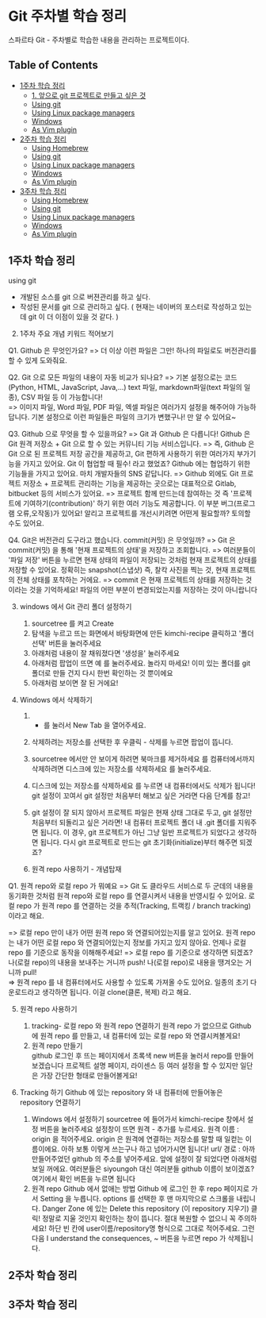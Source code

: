 # Git 주차별 학습 정리

스파르타 Git - 주차별로 학습한 내용을 관리하는 프로젝트이다. 

Table of Contents
-----------------

<!-- vim-markdown-toc GFM -->

* [1주차 학습 정리](#1주차-학습-정리)
  * [1. 앞으로 git 프로젝트로 만들고 싶은 것](#1.-앞으로-git-프로젝트로-만들고-싶은-것)
  * [Using git](#using-git)
  * [Using Linux package managers](#using-linux-package-managers)
  * [Windows](#windows)
  * [As Vim plugin](#as-vim-plugin)
* [2주차 학습 정리](#2주차-학습-정리)
  * [Using Homebrew](#using-homebrew)
  * [Using git](#using-git)
  * [Using Linux package managers](#using-linux-package-managers)
  * [Windows](#windows)
  * [As Vim plugin](#as-vim-plugin)
* [3주차 학습 정리](#3주차-학습-정리)
  * [Using Homebrew](#using-homebrew)
  * [Using git](#using-git)
  * [Using Linux package managers](#using-linux-package-managers)
  * [Windows](#windows)
  * [As Vim plugin](#as-vim-plugin)

1주차 학습 정리
------------
using git
- 개발된 소스를 git 으로 버젼관리를 하고 싶다. 
- 작성된 문서를 git 으로 관리하고 싶다. 
  ( 현재는 네이버의 포스터로 작성하고 있는데 git 이 더 이점이 있을 것 같다.  )

2. 1주차 주요 개념 키워드 적어보기

Q1. Github 은 무엇인가요?
    => 더 이상 이런 파일은 그만! 하나의 파일로도 버전관리를 할 수 있게 도와줘요.
    
Q2. Git 으로 모든 파일의 내용이 자동 비교가 되나요? 
   => 기본 설정으로는 코드(Python, HTML, JavaScript, Java,...) text 파일, markdown파일(text 파일의 일종), CSV 파일 등 이 가능합니다!   
   => 이미지 파일, Word 파일, PDF 파일, 엑셀 파일은 여러가지 설정을 해주어야 가능하답니다. 기본 설정으로 이런 파일들은 파일의 크기가 변했구나! 만 알 수 있어요~         
 
 
Q3. Github 으로 무엇을 할 수 있을까요? 
   => Git 과 Github 은 다릅니다!  Github 은 Git 원격 저장소 + Git 으로 할 수 있는 커뮤니티 기능 서비스입니다. 
   => 즉, Github 은 Git 으로 된 프로젝트 저장 공간을 제공하고, Git 편하게 사용하기 위한 여러가지 부가기능을 가지고 있어요. 
      Git 이 협업할 때 필수! 라고 했었죠? Github 에는 협업하기 위한 기능들을 가지고 있어요. 마치 개발자들의 SNS 같답니다. 
   => Github 외에도 Git 프로젝트 저장소 +  프로젝트 관리하는 기능을 제공하는 곳으로는 대표적으로 Gitlab, 
      bitbucket 등의 서비스가 있어요.
   => 프로젝트 함께 만드는데 참여하는 것 즉 '프로젝트에 기여하기(contribution)' 하기 위한 여러 기능도 제공합니다. 
      이 부분 버그(프로그램 오류,오작동)가 있어요! 
      알리고 프로젝트를 개선시키려면 어떤게 필요할까? 토의할 수도 있어요. 
      
Q4. Git은 버전관리 도구라고 했습니다. commit(커밋) 은 무엇일까?
   => Git 은 commit(커밋) 을 통해 '현재 프로젝트의 상태'을 저장하고 조회합니다.
   => 여러분들이 '파일 저장' 버튼을 누르면 현재 상태의 파일이 저장되는 것처럼 현재 프로젝트의 상태를 저장할 수 있어요. 
      정확히는 snapshot(스냅샷) 즉, 찰칵 사진을 찍는 것, 현재 프로젝트의 전체 상태를 포착하는 거에요. 
   => commit 은 현재 프로젝트의 상태를 저장하는 것이라는 것을 기억하세요! 파일의 어떤 부분이 변경되었는지를 저장하는 것이 아니랍니다
   
3. windows 에서 Git 관리 폴더 설정하기
   1. sourcetree 를 켜고 Create 
   2. 탐색을 누르고 뜨는 화면에서 바탕화면에 만든  kimchi-recipe 클릭하고 '폴더 선택' 버튼을 눌러주세요
   3. 아래처럼 내용이 잘 채워졌다면 '생성을' 눌러주세요
   4. 아래처럼 팝업이 뜨면 예 를 눌러주세요. 놀라지 마세요! 이미 있는 폴더를 git 폴더로 만들 건지 다시 한번 확인하는 것 뿐이에요
   5. 아래처럼 보이면 잘 된 거에요! 
   
4. Windows 에서 삭제하기
   1. + 를 눌러서 New Tab 을 열어주세요. 
   2. 삭제하려는 저장소를 선택한 후 우클릭 - 삭제를 누르면 팝업이 뜹니다.
   3. sourcetree 에서만 안 보이게 하려면 북마크를 제거하세요 를
      컴퓨터에서까지 삭제하려면 디스크에 있는 저장소를 삭제하세요 를 눌러주세요.
   4. 디스크에 있는 저장소를 삭제하세요 를 누르면 내 컴퓨터에서도 삭제가 됩니다!  
      git 설정이 꼬여서 git 설정만 처음부터 해보고 싶은 거라면 다음 단계를 참고!   
      
      
   5. git 설정이 잘 되지 않아서 프로젝트 파일은 현재 상태 그대로 두고, git 설정만 처음부터 되돌리고 싶은 거라면!
      내 컴퓨터 프로젝트 폴더 내 .git 폴더를 지워주면 됩니다. 
      이 경우, git 프로젝트가 아닌 그냥 일반 프로젝트가 되었다고 생각하면 됩니다. 
      다시 git 프로젝트로 만드는 git 초기화(initialize)부터 해주면 되겠죠?   
      
   6. 원격 repo 사용하기 - 개념탑재      
   
Q1.  원격 repo와 로컬 repo 가 뭐예요
   => Git 도 클라우드 서비스로 두 군데의 내용을 동기화한 것처럼 원격 repo와 로컬 repo 를 연결시켜서 내용을 반영시킬 수 있어요. 
      로컬 repo 가 원격 repo 를 연결하는 것을 추적(Tracking, 트랙킹 / branch tracking) 이라고 해요.

   => 로컬 repo 만이 내가 어떤 원격 repo 와 연결되어있는지를 알고 있어요. 
      원격 repo 는 내가 어떤 로컬 repo 와 연결되어있는지 정보를 가지고 있지 않아요. 
      언제나 로컬 repo 를 기준으로 동작을 이해해주세요! 
   => 로컬 repo 를 기준으로 생각하면 되겠죠? 나(로컬 repo)의 내용을 보내주는 거니까 push! 나(로컬 repo)로 내용을 땡겨오는 거니까 pull!  
   => 원격 repo 를 내 컴퓨터에서도 사용할 수 있도록 가져올 수도 있어요. 일종의 초기 다운로드라고 생각하면 됩니다. 
      이걸 clone(클론, 복제) 라고 해요. 
      
5. 원격 repo 사용하기      
   1. tracking- 로컬 repo 와 원격 repo 연결하기
      원격 repo 가 없으므로 Github 에 원격 repo 를 만들고, 내 컴퓨터에 있는 로컬 repo 와 연결시켜볼게요! 
   2. 원격 repo 만들기  
      github 로그인 후 뜨는 페이지에서 초록색 new 버튼을 눌러서 repo를 만들어보겠습니다
      프로젝트 설명 페이지, 라이센스 등 여러 설정을 할 수 있지만 일단은 가장 간단한 형태로 만들어볼게요! 
      
6. Tracking 하기 Github 에 있는 repository 와 내 컴퓨터에 만들어놓은 repository 연결하기     
   1. Windows 에서 설정하기 
      sourcetree 에 들어가서 kimchi-recipe 창에서 설정 버튼을 눌러주세요
      설정창이 뜨면 원격 -  추가를 누르세요.
      원격 이름 : origin 을 적어주세요. origin 은 원격에 연결하는 저장소를 말할 때 일컫는 이름이에요. 
      아하 보통 이렇게 쓰는구나 하고 넘어가시면 됩니다!
      url/ 경로 : 아까 만들어주었던 github 의 주소를 넣어주세요. 
      앞에 설정이 잘 되었다면 아래처럼 보일 꺼에요. 여러분들은 siyoungoh 대신 여러분들 github 이름이 보이겠죠? 
      여기에서 확인 버튼을 누르면 됩니다
   2. 원격 repo Github 에서 없애는 방법
      Github 에 로그인 한 후 repo 페이지로 가서 Setting 을 누릅니다. 
      options 를 선택한 후 맨 마지막으로 스크롤을 내립니다. 
      Danger Zone 에 있는 Delete this repository (이 repository 지우기) 클릭!
      정말로 지울 것인지 확인하는 창이 뜹니다. 절대 복원할 수 없으니 꼭 주의하세요! 
      하단 빈 칸에 user이름/repository명 형식으로 그대로 적어주세요. 
      그런 다음 I understand the consequences, ~ 버튼을 누르면 repo 가 삭제됩니다. 

2주차 학습 정리
------------


3주차 학습 정리
------------

